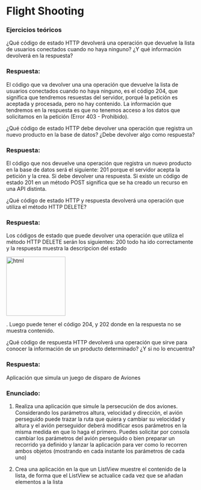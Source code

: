 # Flight Shooting

### Ejercicios teóricos
¿Qué código de estado HTTP devolverá una operación que devuelve la lista de usuarios conectados cuando no haya ninguno? ¿Y qué información devolverá en la respuesta?
### Respuesta:
El código que va devolver una una operación que devuelve la lista de usuarios conectados cuando no haya ninguno, es el  código 204, que significa que tendremos resuestas del servidor, porqué la petición es aceptada y procesada, pero no hay contenido. La información que tendremos en la respuesta es que no tenemos acceso a los datos que solicitamos en la petición (Error 403 - Prohibido). 

¿Qué código de estado HTTP debe devolver una operación que registra un nuevo producto en la base de datos? ¿Debe devolver algo como respuesta?
### Respuesta:
El código que nos devuelve una operación que registra un nuevo producto en la base de datos será el siguiente: 201 porque el servidor acepta la petición y la crea. Si debe devolver una respuesta. Si existe un código de estado 201 en un método POST significa que se ha creado un recurso en una API distinta.

¿Qué código de estado HTTP y respuesta devolverá una operación que utiliza el método HTTP DELETE?
### Respuesta:
Los códigos de estado que puede devolver una operación que utiliza el método HTTP DELETE serán los siguientes: 200 todo ha ido correctamente y la respuesta muestra la descripcion del estado

<img width="157" alt="html" src="https://user-images.githubusercontent.com/98779707/203529417-4aa17445-5135-4ff9-8e6c-35bb2ebd3a29.png">

. Luego puede tener el código 204, y 202 donde en la respuesta no se muestra contenido. 

¿Qué código de respuesta HTTP devolverá una operación que sirve para conocer la información de un producto determinado? ¿Y si no lo encuentra?
### Respuesta:


Aplicación que simula un juego de disparo de Aviones

### Enunciado:
1. Realiza una aplicación que simule la persecución de dos aviones. Considerando los parámetros altura, velocidad y dirección, el avión perseguido puede trazar la ruta que quiera y cambiar su velocidad y altura y el avión perseguidor deberá modificar esos parámetros en la misma medida en que lo haga el primero. Puedes solicitar por consola cambiar los parámetros del avión perseguido o bien preparar un recorrido ya definido y lanzar la aplicación para ver como lo recorren ambos objetos (mostrando en cada instante los parámetros de cada uno)

2. Crea una aplicación en la que un ListView muestre el contenido de la lista, de forma que el ListView se actualice cada vez que se añadan elementos a la lista
